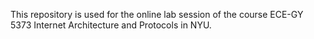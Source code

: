 This repository is used for the online lab session of the course ECE-GY 5373 Internet Architecture and Protocols in NYU.
